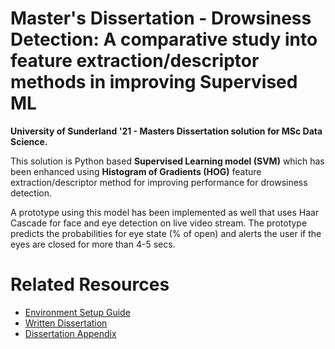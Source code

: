 # Master's Dissertation -  Drowsiness Detection: A comparative study into feature extraction/descriptor methods in improving Supervised ML
**University of Sunderland '21 - Masters Dissertation solution for MSc Data Science.**

This solution is Python based **Supervised Learning model (SVM)** which has been enhanced using **Histogram of Gradients (HOG)** feature extraction/descriptor method for improving performance for drowsiness detection.

A prototype using this model has been implemented as well that uses Haar Cascade for face and eye detection on live video stream. The prototype predicts the probabilities for eye state (% of open) and alerts the user if the eyes are closed for more than 4-5 secs.

# Related Resources

-   [Environment Setup Guide](https://drive.google.com/file/d/1RHRxLgpEWVRc_iIDe3_GiC6y68NbHs-Q/view?usp=sharing)
-   [Written Dissertation]()
-   [Dissertation Appendix]()
